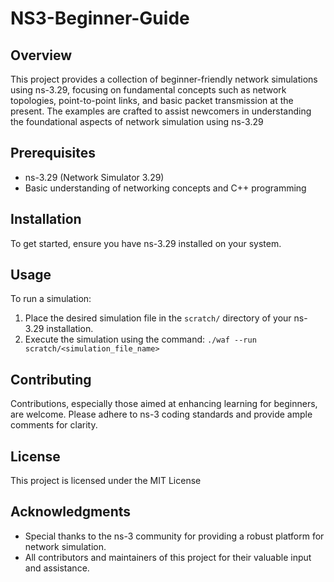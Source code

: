 # NS3-Beginner-Guide

## Overview

This project provides a collection of beginner-friendly network simulations using ns-3.29, focusing on fundamental concepts such as network topologies, point-to-point links, and basic packet transmission at the present. The examples are crafted to assist newcomers in understanding the foundational aspects of network simulation using ns-3.29
## Prerequisites

- ns-3.29 (Network Simulator 3.29)
- Basic understanding of networking concepts and C++ programming

## Installation

To get started, ensure you have ns-3.29 installed on your system. 

## Usage

To run a simulation:

1. Place the desired simulation file in the `scratch/` directory of your ns-3.29 installation.
2. Execute the simulation using the command: `./waf --run scratch/<simulation_file_name>`


## Contributing

Contributions, especially those aimed at enhancing learning for beginners, are welcome. Please adhere to ns-3 coding standards and provide ample comments for clarity.

## License

This project is licensed under the MIT License 

## Acknowledgments

- Special thanks to the ns-3 community for providing a robust platform for network simulation.
- All contributors and maintainers of this project for their valuable input and assistance.



